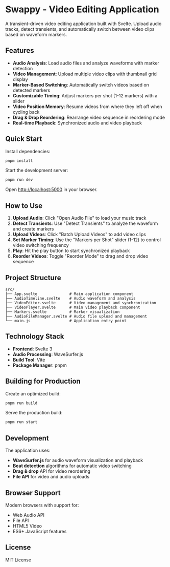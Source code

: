 # Swappy - Video Editing Application

A transient-driven video editing application built with Svelte. Upload audio tracks, detect transients, and automatically switch between video clips based on waveform markers.

## Features

- **Audio Analysis**: Load audio files and analyze waveforms with marker detection
- **Video Management**: Upload multiple video clips with thumbnail grid display
- **Marker-Based Switching**: Automatically switch videos based on detected markers
- **Customizable Timing**: Adjust markers per shot (1-12 markers) with a slider
- **Video Position Memory**: Resume videos from where they left off when cycling back
- **Drag & Drop Reordering**: Rearrange video sequence in reordering mode
- **Real-time Playback**: Synchronized audio and video playback

## Quick Start

Install dependencies:

```bash
pnpm install
```

Start the development server:

```bash
pnpm run dev
```

Open [http://localhost:5000](http://localhost:5000) in your browser.

## How to Use

1. **Upload Audio**: Click "Open Audio File" to load your music track
2. **Detect Transients**: Use "Detect Transients" to analyze the waveform and create markers
3. **Upload Videos**: Click "Batch Upload Videos" to add video clips
4. **Set Marker Timing**: Use the "Markers per Shot" slider (1-12) to control video switching frequency
5. **Play**: Hit the play button to start synchronized playback
6. **Reorder Videos**: Toggle "Reorder Mode" to drag and drop video sequence

## Project Structure

```
src/
├── App.svelte              # Main application component
├── AudioTimeline.svelte    # Audio waveform and analysis
├── VideoEditor.svelte      # Video management and synchronization
├── VideoPlayer.svelte      # Main video playback component
├── Markers.svelte          # Marker visualization
├── AudioFileManager.svelte # Audio file upload and management
└── main.js                 # Application entry point
```

## Technology Stack

- **Frontend**: Svelte 3
- **Audio Processing**: WaveSurfer.js
- **Build Tool**: Vite
- **Package Manager**: pnpm

## Building for Production

Create an optimized build:

```bash
pnpm run build
```

Serve the production build:

```bash
pnpm run start
```

## Development

The application uses:
- **WaveSurfer.js** for audio waveform visualization and playback
- **Beat detection** algorithms for automatic video switching
- **Drag & drop** API for video reordering
- **File API** for video and audio uploads

## Browser Support

Modern browsers with support for:
- Web Audio API
- File API
- HTML5 Video
- ES6+ JavaScript features

## License

MIT License
